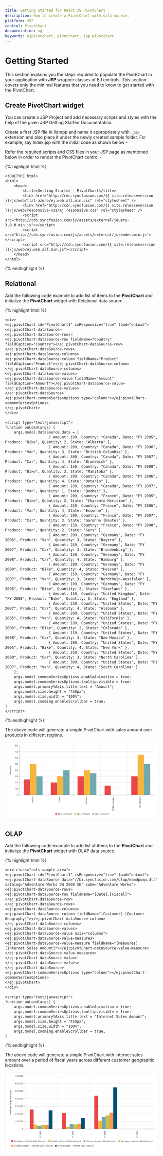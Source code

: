```yaml
---
title: Getting Started for React JS PivotChart
description: How to create a PivotChart with data source.
platform: JSP
control: PivotChart
documentation: ug
keywords: ejpivotchart, pivotchart, jsp pivotchart
---
```


# Getting Started

This section explains you the steps required to populate the PivotChart in your application with **JSP** wrapper classes of EJ controls. This section covers only the minimal features that you need to know to get started with the PivotChart.


## Create PivotChart widget

You can create a JSP Project and add necessary scripts and styles with the help of the given JSP Getting Started Documentation.

Create a first JSP file in Xampp and name it appropriately with `.jsp` extension and also place it under the newly created sample folder. For example, say Index.jsp with the initial code as shown below -

Refer the required scripts and CSS files in your JSP page as mentioned below in order to render the PivotChart control - 

{% highlight html %}

	<!DOCTYPE html>
	<html>
		<head>
			<title>Getting Started - PivotChart</title>
			<link href="http://cdn.syncfusion.com/{{ site.releaseversion }}/js/web/flat-azure/ej.web.all.min.css" rel="stylesheet" />
			<link href="http://cdn.syncfusion.com/{{ site.releaseversion }}/js/web/responsive-css/ej.responsive.css" rel="stylesheet" />
			<script src="http://cdn.syncfusion.com/js/assets/external/jquery-3.0.0.min.js"></script>
			<script src="http://cdn.syncfusion.com/js/assets/external/jsrender.min.js"></script>
			<script src="http://cdn.syncfusion.com/{{ site.releaseversion }}/js/web/ej.web.all.min.js"></script>
		</head>
	</html>

{% endhighlight %}

## Relational

Add the following code example to add list of items to the **PivotChart** and initialize the **PivotChart** widget with Relational data source.

{% highlight html %}

	<div>
	<ej:pivotChart id="PivotChart1" isResponsive="true" load="onLoad">
	<ej:pivotChart-dataSource>
	<ej:pivotChart-dataSource-rows>
	<ej:pivotChart-dataSource-row fieldName="Country" fieldCaption="Country"></ej:pivotChart-dataSource-row>
	</ej:pivotChart-dataSource-rows>
	<ej:pivotChart-dataSource-columns>
	<ej:pivotChart-dataSource-column fieldName="Product" fieldCaption="Product"></ej:pivotChart-dataSource-column>
	</ej:pivotChart-dataSource-columns>
	<ej:pivotChart-dataSource-values>
	<ej:pivotChart-dataSource-value fieldName="Amount" fieldCaption="Amount"></ej:pivotChart-dataSource-value>
	</ej:pivotChart-dataSource-values>
	</ej:pivotChart-dataSource>
	<ej:pivotChart-commonSeriesOptions type="column"></ej:pivotChart-commonSeriesOptions>
	</ej:pivotChart>
	</div>

	<script type="text/javascript">
    function onLoad(args) {
        args.model.dataSource.data = [
	                    { Amount: 100, Country: "Canada", Date: "FY 2005", Product: "Bike", Quantity: 2, State: "Alberta" },
	                    { Amount: 200, Country: "Canada", Date: "FY 2006", Product: "Van", Quantity: 3, State: "British Columbia" },
	                    { Amount: 300, Country: "Canada", Date: "FY 2007", Product: "Car", Quantity: 4, State: "Brunswick" },
	                    { Amount: 150, Country: "Canada", Date: "FY 2008", Product: "Bike", Quantity: 3, State: "Manitoba" },
	                    { Amount: 200, Country: "Canada", Date: "FY 2006", Product: "Car", Quantity: 4, State: "Ontario" },
	                    { Amount: 100, Country: "Canada", Date: "FY 2007", Product: "Van", Quantity: 1, State: "Quebec" },
	                    { Amount: 200, Country: "France", Date: "FY 2005", Product: "Bike", Quantity: 2, State: "Charente-Maritime" },
	                    { Amount: 250, Country: "France", Date: "FY 2006", Product: "Van", Quantity: 4, State: "Essonne" },
	                    { Amount: 300, Country: "France", Date: "FY 2007", Product: "Car", Quantity: 3, State: "Garonne (Haute)" },
	                    { Amount: 150, Country: "France", Date: "FY 2008", Product: "Van", Quantity: 2, State: "Gers" },
	                    { Amount: 200, Country: "Germany", Date: "FY 2006", Product: "Van", Quantity: 3, State: "Bayern" },
	                    { Amount: 250, Country: "Germany", Date: "FY 2007", Product: "Car", Quantity: 3, State: "Brandenburg" },
	                    { Amount: 150, Country: "Germany", Date: "FY 2008", Product: "Car", Quantity: 4, State: "Hamburg" },
	                    { Amount: 200, Country: "Germany", Date: "FY 2008", Product: "Bike", Quantity: 4, State: "Hessen" },
	                    { Amount: 150, Country: "Germany", Date: "FY 2007", Product: "Van", Quantity: 3, State: "Nordrhein-Westfalen" },
	                    { Amount: 100, Country: "Germany", Date: "FY 2005", Product: "Bike", Quantity: 2, State: "Saarland" },
	                    { Amount: 150, Country: "United Kingdom", Date: "FY 2008", Product: "Bike", Quantity: 5, State: "England" },
	                    { Amount: 250, Country: "United States", Date: "FY 2007", Product: "Car", Quantity: 4, State: "Alabama" },
	                    { Amount: 200, Country: "United States", Date: "FY 2005", Product: "Van", Quantity: 4, State: "California" },
	                    { Amount: 100, Country: "United States", Date: "FY 2006", Product: "Bike", Quantity: 2, State: "Colorado" },
	                    { Amount: 150, Country: "United States", Date: "FY 2008", Product: "Car", Quantity: 3, State: "New Mexico" },
	                    { Amount: 200, Country: "United States", Date: "FY 2005", Product: "Bike", Quantity: 4, State: "New York" },
	                    { Amount: 250, Country: "United States", Date: "FY 2008", Product: "Car", Quantity: 3, State: "North Carolina" },
	                    { Amount: 300, Country: "United States", Date: "FY 2007", Product: "Van", Quantity: 4, State: "South Carolina" }
	    ];
        args.model.commonSeriesOptions.enableAnimation = true;
        args.model.commonSeriesOptions.tooltip.visible = true;
        args.model.primaryYAxis.title.text = "Amount";
		args.model.size.height = "450px";
		args.model.size.width = "100%";
		args.model.zooming.enableScrollbar = true;
    }
	</script>

{% endhighlight %}

The above code will generate a simple PivotChart with sales amount over products in different regions.

![](Getting-Started_images/relational_default.png)

## OLAP

Add the following code example to add list of items to the **PivotChart** and initialize the **PivotChart** widget with OLAP data source.

{% highlight html %}

	<div class="cols-sample-area">
	<ej:pivotChart id="PivotChart1" isResponsive="true" load="onLoad">
	<ej:pivotChart-dataSource data="//bi.syncfusion.com/olap/msmdpump.dll" catalog="Adventure Works DW 2008 SE" cube="Adventure Works">
	<ej:pivotChart-dataSource-rows>
	<ej:pivotChart-dataSource-row fieldName="[Date].[Fiscal]"></ej:pivotChart-dataSource-row>
	</ej:pivotChart-dataSource-rows>
	<ej:pivotChart-dataSource-columns>
	<ej:pivotChart-dataSource-column fieldName="[Customer].[Customer Geography]"></ej:pivotChart-dataSource-column>
	</ej:pivotChart-dataSource-columns>
	<ej:pivotChart-dataSource-values>
	<ej:pivotChart-dataSource-value axis="columns">
	<ej:pivotChart-dataSource-value-measures>
	<ej:pivotChart-dataSource-value-measure fieldName="[Measures].[Internet Sales Amount]"></ej:pivotChart-dataSource-value-measure>
	</ej:pivotChart-dataSource-value-measures>
	</ej:pivotChart-dataSource-value>
	</ej:pivotChart-dataSource-values>
	</ej:pivotChart-dataSource>
	<ej:pivotChart-commonSeriesOptions type="column"></ej:pivotChart-commonSeriesOptions>
	</ej:pivotChart>
	</div>

	<script type="text/javascript">
    function onLoad(args) {
        args.model.commonSeriesOptions.enableAnimation = true;
        args.model.commonSeriesOptions.tooltip.visible = true;
        args.model.primaryYAxis.title.text = "Internet Sales Amount";     
		args.model.size.height = "450px";
		args.model.size.width = "100%";
		args.model.zooming.enableScrollbar = true;
    }
</script>

{% endhighlight %}

The above code will generate a simple PivotChart with internet sales amount over a period of fiscal years across different customer geographic locations.

![](Getting-Started_images/olap_default.png)
